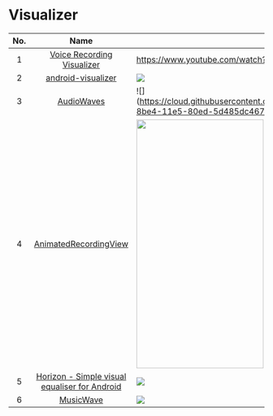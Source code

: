Visualizer
======================
No. | Name | Demo
:---: | :---: | ---
1| [Voice Recording Visualizer](https://github.com/tyorikan/voice-recording-visualizer) | https://www.youtube.com/watch?v=fJTl1bgQ3j4
2| [android-visualizer](https://github.com/felixpalmer/android-visualizer) | ![](https://github.com/felixpalmer/android-visualizer/raw/master/demo/demo-3.gif)
3| [AudioWaves](https://github.com/FireZenk/AudioWaves) | ![](https://cloud.githubusercontent.com/assets/1595403/11171019/e7f21ebe-8be4-11e5-80ed-5d485dc46719.png =400x200)
4| [AnimatedRecordingView](https://github.com/HeZaiJin/AnimatedRecordingView) | <img src="https://github.com/HeZaiJin/AnimatedRecordingView/raw/master/screen_shot/animated_recording.gif" width="250" height="490">
5| [Horizon - Simple visual equaliser for Android](https://github.com/Yalantis/Horizon) | ![](https://github.com/Yalantis/Horizon/raw/master/blog_article_header.png)
6| [MusicWave](https://github.com/akshay2211/MusicWave) | ![](https://github.com/akshay2211/MusicWave/raw/master/media/musicwave_gif.gif)
